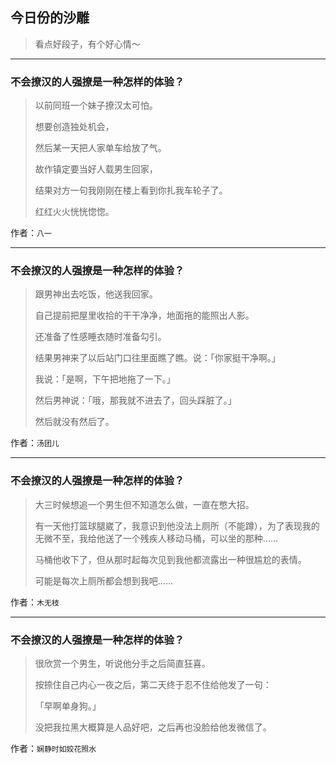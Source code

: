 ## 今日份的沙雕

> 看点好段子，有个好心情～


 
---

### 不会撩汉的人强撩是一种怎样的体验？

> 以前同班一个妹子撩汉太可怕。
> 
> 想要创造独处机会，
> 
> 然后某一天把人家单车给放了气。
> 
> 故作镇定要当好人载男生回家，
> 
> 结果对方一句我刚刚在楼上看到你扎我车轮子了。
> 
> 红红火火恍恍惚惚。


作者：`八一`

---

### 不会撩汉的人强撩是一种怎样的体验？

> 跟男神出去吃饭，他送我回家。
> 
> 自己提前把屋里收拾的干干净净，地面拖的能照出人影。
> 
> 还准备了性感睡衣随时准备勾引。
> 
> 结果男神来了以后站门口往里面瞧了瞧。说：「你家挺干净啊。」
> 
> 我说：「是啊，下午把地拖了一下。」
> 
> 然后男神说：「哦，那我就不进去了，回头踩脏了。」
> 
> 然后就没有然后了。


作者：`汤团儿`

---

### 不会撩汉的人强撩是一种怎样的体验？

> 大三时候想追一个男生但不知道怎么做，一直在憋大招。
> 
> 有一天他打篮球腿崴了，我意识到他没法上厕所（不能蹲），为了表现我的无微不至，我给他送了一个残疾人移动马桶，可以坐的那种……
> 
> 马桶他收下了，但从那时起每次见到我他都流露出一种很尴尬的表情。
> 
> 可能是每次上厕所都会想到我吧……


作者：`木无枝`

---

### 不会撩汉的人强撩是一种怎样的体验？

> 很欣赏一个男生，听说他分手之后简直狂喜。
> 
> 按捺住自己内心一夜之后，第二天终于忍不住给他发了一句：
> 
> 「早啊单身狗。」
> 
> 没把我拉黑大概算是人品好吧，之后再也没脸给他发微信了。


作者：`娴静时如姣花照水`